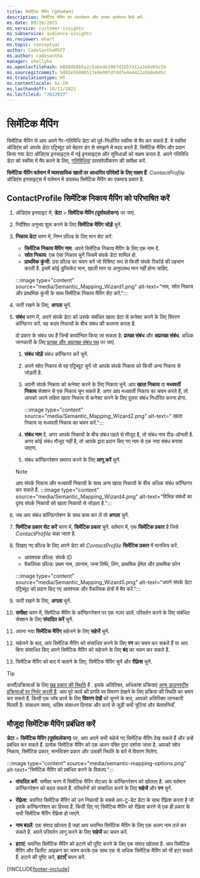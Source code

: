```yaml
---
title: सिमेंटिक मैपिंग (पूर्वावलोकन)
description: सिमेंटिक मैपिंग का अवलोकन और उनका इस्तेमाल कैसे करें.
ms.date: 09/28/2021
ms.service: customer-insights
ms.subservice: audience-insights
ms.reviewer: mhart
ms.topic: conceptual
author: CadeSanthaMSFT
ms.author: cadesantha
manager: shellyha
ms.openlocfilehash: b0884b8b6a2c5abe4b3967d1b57d11a3a6d65c5b
ms.sourcegitcommit: 5d82e5b808517e0e99fdfdd7e4a4422a5b8ebd5c
ms.translationtype: HT
ms.contentlocale: hi-IN
ms.lasthandoff: 10/11/2021
ms.locfileid: "7622937"
---
```

# <a name="semantic-mappings"></a>सिमेंटिक मैपिंग

सिमेंटिक मैपिंग से आप अपने गैर-गतिविधि डेटा को पूर्व-निर्धारित स्कीमा से मैप कर सकते हैं. ये स्कीमा ऑडिएंस को आपके डेटा एट्रिब्यूट को बेहतर ढंग से समझने में मदद करते हैं. सिमेंटिक मैपिंग और प्रदान किया गया डेटा ऑडिएंस इनसाइट्स में नई इनसाइट्स और सुविधाओं को सक्षम करता है. अपने गतिविधि डेटा को स्कीमा में मैप करने के लिए, [गतिविधियां](activities.md) दस्तावेज़ीकरण की समीक्षा करें.

**सिमेंटिक मैपिंग वर्तमान में व्यावसायिक खातों पर आधारित परिवेशों के लिए सक्षम हैं**. *ContactProfile* ऑडिएंस इनसाइट्स में वर्तमान में उपलब्ध सिमेंटिक मैपिंग का एकमात्र प्रकार है.

## <a name="define-a-contactprofile-semantic-entity-mapping"></a>ContactProfile सिमेंटिक निकाय मैपिंग को परिभाषित करें

1. ऑडिएंस इनसाइट में, **डेटा** > **सिमेंटिक मैपिंग (पूर्वावलोकन)** पर जाएं.

1. निर्देशित अनुभव शुरू करने के लिए **सिमेंटिक मैपिंग जोड़ें** चुनें.

1. **निकाय डेटा** चरण में, निम्न फ़ील्ड के लिए मान सेट करें:

   - **सिमेंटिक निकाय मैपिंग नाम**: अपने सिमेंटिक निकाय मैपिंग के लिए एक नाम दें.
   - **स्रोत निकाय**: एक ऐसा निकाय चुनें जिसमें संपर्क डेटा शामिल हो.
   - **प्राथमिक कुंजी**: उस फ़ील्ड का चयन करें जो विशिष्ट रूप से किसी संपर्क रिकॉर्ड की पहचान करती है. इसमें कोई डुप्लिकेट मान, खाली मान या अनुपलब्ध मान नहीं होना चाहिए.

   :::image type="content" source="media/Semantic_Mapping_Wizard1.png" alt-text="नाम, स्रोत निकाय और प्राथमिक कुंजी के साथ सिमेंटिक निकाय मैपिंग सेट करें.":::

1. जारी रखने के लिए, **अगला** चुनें.

1. **संबंध** चरण में, अपने संपर्क डेटा को उसके संबंधित खाता डेटा से कनेक्ट करने के लिए विवरण कॉन्फ़िगर करें. यह कदम निकायों के बीच संबंध की कल्पना करता है.  

   दो प्रकार के संबंध पथ हैं जिन्हें कार्यान्वित किया जा सकता है: **प्रत्यक्ष संबंध** और **अप्रत्यक्ष संबंध**. अधिक जानकारी के लिए [प्रत्यक्ष और अप्रत्यक्ष संबंध पथ](relationships.md#relationship-paths) पर जाएं.

   1. **संबंध जोड़ें** संबंध कॉन्फ़िगर करें चुनें.
   1. अपने स्रोत निकाय से वह एट्रिब्यूट चुनें जो आपके संपर्क निकाय को किसी अन्य निकाय से जोड़ती है.
   1. अपनी संपर्क निकाय को कनेक्ट करने के लिए निकाय चुनें. आप **खाता निकाय** या **मध्यवर्ती निकाय** सेक्शन से एक निकाय चुन सकते हैं. अगर आप मध्यवर्ती निकाय का चयन करते हैं, तो आपको अपने लक्षित खाता निकाय से कनेक्ट करने के लिए दूसरा संबंध निर्धारित करना होगा.

      :::image type="content" source="media/Semantic_Mapping_Wizard2.png" alt-text=" खाता निकाय या मध्यवर्ती निकाय का चयन करें.":::

   1. **संबंध नाम** दें. अगर आपके निकायों के बीच संबंध पहले से मौजूद है, तो संबंध नाम रीड-ऑनली है. अगर कोई संबंध मौजूद नहीं है, तो आपके द्वारा प्रदान किए गए नाम से एक नया संबंध बनाया जाएगा.
   1. संबंध कॉन्फ़िगरेशन समाप्त करने के लिए **लागू करें** चुनें.

   > [!NOTE]
   > आप संपर्क निकाय और मध्यवर्ती निकायों के साथ अन्य खाता निकायों के बीच अधिक संबंध कॉन्फ़िगर कर सकते हैं.
   >  :::image type="content" source="media/Semantic_Mapping_Wizard4.png" alt-text="विभिन्न संबंधों का दृश्य संपर्क निकायों को खाता निकायों से जोड़ता है.":::

1. जब आप संबंध कॉन्फ़िगरेशन के साथ काम कर लें तो **अगला** चुनें.

1. **सिमेंटिक प्रकार सेट करें** चरण में, **सिमेंटिक प्रकार** चुनें. वर्तमान में, एक **सिमेंटिक प्रकार** है जिसे *ContactProfile* कहा जाता है.

1. दिखाए गए फ़ील्ड के लिए अपने डेटा को *ContactProfile* **सिमेंटिक प्रकार** में मानचित्र करें.
   - आवश्यक फ़ील्ड: संपर्क ID
   - वैकल्पिक फ़ील्ड: प्रथम नाम, उपनाम, जन्म तिथि, लिंग, प्राथमिक ईमेल और प्राथमिक फ़ोन

   :::image type="content" source="media/Semantic_Mapping_Wizard5.png" alt-text="अपने संपर्क डेटा एट्रिब्यूट को प्रदान किए गए आवश्यक और वैकल्पिक क्षेत्रों में मैप करें.":::

1. जारी रखने के लिए, **अगला** चुनें.

1. **समीक्षा** चरण में, सिमेंटिक मैपिंग के कॉन्फ़िगरेशन पर एक नज़र डालें. परिवर्तन करने के लिए संबंधित सेक्शन के लिए **संपादित करें** चुनें.

1. अपना नया **सिमेंटिक मैपिंग** सहेजने के लिए **सहेजें** चुनें.

1. सहेजने के बाद, आप सिमेंटिक मैपिंग को संसाधित करने के लिए **रन** का चयन कर सकते हैं या आप बिना संसाधित किए अपने सिमेंटिक मैपिंग को सहेजने के लिए **बंद** का चयन कर सकते हैं.

1. सिमेंटिक मैपिंग को बाद में चलाने के लिए, सिमेंटिक मैपिंग चुनें और **रीफ़्रेश** चुनें.

> [!TIP]
> कार्यों/प्रक्रियाओं के लिए [छह प्रकार की स्थिति](system.md#status-types) हैं . इसके अतिरिक्त, अधिकांश प्रक्रियाएं [अन्य डाउनस्ट्रीम प्रक्रियाओं पर निर्भर करती हैं](system.md#refresh-policies). आप पूरे कार्य की प्रगति पर विवरण देखने के लिए प्रक्रिया की स्थिति का चयन कर सकते हैं. किसी एक जॉब कार्य के लिए **विवरण देखें** को चुनने के बाद, आपको अतिरिक्त जानकारी मिलती है: संसाधन समय, अंतिम संसाधन दिनांक और कार्य से जुड़ी सभी त्रुटियां और चेतावनियाँ.

## <a name="manage-existing-semantic-mappings"></a>मौजूदा सिमेंटिक मैपिंग प्रबंधित करें

**डेटा** > **सिमेंटिक मैपिंग (पूर्वावलोकन)** पर, आप अपने सभी सहेजे गए सिमेंटिक मैपिंग देख सकते हैं और उन्हें प्रबंधित कर सकते हैं. प्रत्येक सिमेंटिक मैपिंग को एक अलग पंक्ति द्वारा दर्शाया जाता है. आपको स्रोत निकाय, सिमेंटिक प्रकार, मानचित्रण प्रकार और उसकी स्थिति के बारे में विवरण मिलेगा.

:::image type="content" source="media/semantic-mapping-options.png" alt-text="सिमेंटिक मैपिंग को प्रबंधित करने के विकल्प.":::

- **संपादित करें**: समीक्षा चरण में सिमेंटिक मैपिंग सेटअप के कॉन्फ़िगरेशन को खोलता है. आप वर्तमान कॉन्फ़िगरेशन को बदल सकते हैं. परिवर्तनों को संसाधित करने के लिए **सहेजें** और **रन** चुनें.

- **रीफ़्रेश**: चयनित सिमेंटिक मैपिंग को उन निकायों के सबसे अप-टू-डेट डेटा के साथ रीफ़्रेश करता है जो इसके कॉन्फ़िगरेशन का हिस्सा हैं. किसी दिए गए सिमेंटिक मैपिंग को रीफ़्रेश करने से एक ही प्रकार के सभी सिमेंटिक मैपिंग रीफ़्रेश हो जाएंगे.

- **नाम बदलें**: एक संवाद खोलता है जहां आप चयनित सिमेंटिक मैपिंग के लिए एक अलग नाम दर्ज कर सकते हैं. अपने परिवर्तन लागू करने के लिए **सहेजें** का चयन करें.

- **हटाएं**: चयनित सिमेंटिक मैपिंग को हटाने की पुष्टि करने के लिए एक संवाद खोलता है. आप सिमेंटिक मैपिंग और डिलीट आइकन का चयन करके एक साथ एक से अधिक सिमेंटिक मैपिंग को भी हटा सकते हैं. हटाने की पुष्टि करें, **हटाएँ** चयन करें.

[!INCLUDE[footer-include](../includes/footer-banner.md)]
